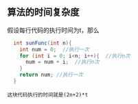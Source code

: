 ## 算法的时间复杂度
假设每行代码的执行时间为t，那么

```Java
  int sunFunc(int n){   
    int num = 0;  //执行一次
    for (int i = 0; i<n; i++){  //执行n次
      num = num + i;  //执行n次
    }
    return num; //执行一次
  }
```

    这块代码执行的时间就是(2n+2)*t
